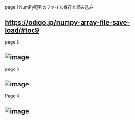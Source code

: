 page 1
NumPy配列のファイル保存と読み込み

https://odigo.jp/numpy-array-file-save-load/#toc9
-
page 2

![image](https://github.com/user-attachments/assets/4ce02be6-8b36-4c97-9667-a95cfd2659df)
-
page 3

![image](https://github.com/user-attachments/assets/ecbbeef1-78e5-4fdc-8439-1f6443378ace)
-
Page 4

![image](https://github.com/user-attachments/assets/b7e54317-2057-44b1-8ffc-a78f36dbaf5c)
-
